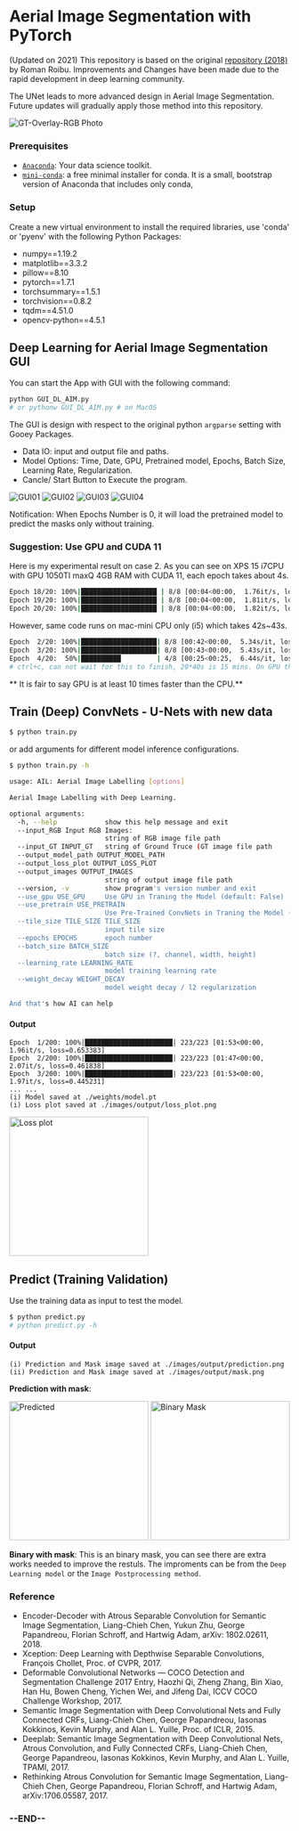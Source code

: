 # Aerial Image Segmentation with PyTorch

(Updated on 2021)
This repository is based on the original [repository (2018)](https://github.com/romanroibu/aerial-image-segmentation) by Roman Roibu. Improvements and Changes have been made due to the rapid development in deep learning community.

The UNet leads to more advanced design in Aerial Image Segmentation. Future updates will gradually apply those method into this repository.

<img src="./asset/feature_image.png" alt ="GT-Overlay-RGB Photo"  height="" />

### Prerequisites

- [`Anaconda`](https://www.anaconda.com/products/individual): Your data science toolkit.
- [`mini-conda`](https://docs.conda.io/en/latest/miniconda.html): a free minimal installer for conda. It is a small, bootstrap version of Anaconda that includes only conda,

### Setup

Create a new virtual environment to install the required libraries, use 'conda' or 'pyenv'
with the following Python Packages:

- numpy==1.19.2
- matplotlib==3.3.2
- pillow==8.10
- pytorch==1.7.1
- torchsummary==1.5.1
- torchvision==0.8.2
- tqdm==4.51.0
- opencv-python==4.5.1

## Deep Learning for Aerial Image Segmentation GUI

You can start the App with GUI with the following command:

```python
python GUI_DL_AIM.py
# or pythonw GUI_DL_AIM.py # on MacOS
```

The GUI is design with respect to the original python `argparse` setting with Gooey Packages.

- Data IO: input and output file and paths.
- Model Options: Time, Date, GPU, Pretrained model, Epochs, Batch Size, Learning Rate, Regularization.
- Cancle/ Start Button to Execute the program.

<img src="./asset/GUI_01.png" alt ="GUI01"  height="" />
<img src="./asset/GUI_02.png" alt ="GUI02"  height="" />
<img src="./asset/GUI_03.png" alt ="GUI03"  height="" />
<img src="./asset/GUI_04.png" alt ="GUI04"  height="" />

Notification: When Epochs Number is 0, it will load the pretrained model to predict the masks only without training.

### Suggestion: Use GPU and CUDA 11

Here is my experimental result on case 2. As you can see on XPS 15 i7CPU with GPU 1050TI maxQ 4GB RAM with CUDA 11, each epoch takes about 4s.

```bash
Epoch 18/20: 100%|███████████████████ | 8/8 [00:04<00:00,  1.76it/s, loss=0.274017]
Epoch 19/20: 100%|███████████████████ | 8/8 [00:04<00:00,  1.81it/s, loss=0.272246]
Epoch 20/20: 100%|███████████████████ | 8/8 [00:04<00:00,  1.82it/s, loss=0.273455]

```

However, same code runs on mac-mini CPU only (i5) which takes 42s~43s.

```bash
Epoch  2/20: 100%|███████████████████| 8/8 [00:42<00:00,  5.34s/it, loss=0.349085]
Epoch  3/20: 100%|███████████████████| 8/8 [00:43<00:00,  5.43s/it, loss=0.345961]
Epoch  4/20:  50%|██████████         | 4/8 [00:25<00:25,  6.44s/it, loss=0.342271]
# ctrl+c, can not wait for this to finish, 20*40s is 15 mins. On GPU this only cost 80s (1.33 mins)
```

** It is fair to say GPU is at least 10 times faster than the CPU.**

## Train (Deep) ConvNets - U-Nets with new data

```bash
$ python train.py
```

or add arguments for different model inference configurations.

```bash
$ python train.py -h

usage: AIL: Aerial Image Labelling [options]

Aerial Image Labelling with Deep Learning.

optional arguments:
  -h, --help            show this help message and exit
  --input_RGB Input RGB Images:
                        string of RGB image file path
  --input_GT INPUT_GT   string of Ground Truce (GT image file path
  --output_model_path OUTPUT_MODEL_PATH
  --output_loss_plot OUTPUT_LOSS_PLOT
  --output_images OUTPUT_IMAGES
                        string of output image file path
  --version, -v         show program's version number and exit
  --use_gpu USE_GPU     Use GPU in Traning the Model (default: False)
  --use_pretrain USE_PRETRAIN
                        Use Pre-Trained ConvNets in Traning the Model (default: True)
  --tile_size TILE_SIZE TILE_SIZE
                        input tile size
  --epochs EPOCHS       epoch number
  --batch_size BATCH_SIZE
                        batch size (?, channel, width, height)
  --learning_rate LEARNING_RATE
                        model training learning rate
  --weight_decay WEIGHT_DECAY
                        model weight decay / l2 regularization

And that's how AI can help
```

#### Output

```
Epoch  1/200: 100%|██████████████████████| 223/223 [01:53<00:00,  1.96it/s, loss=0.653383]
Epoch  2/200: 100%|██████████████████████| 223/223 [01:47<00:00,  2.07it/s, loss=0.461838]
Epoch  3/200: 100%|██████████████████████| 223/223 [01:53<00:00,  1.97it/s, loss=0.445231]
... ...
(i) Model saved at ./weights/model.pt
(i) Loss plot saved at ./images/output/loss_plot.png
```

<img src="./output/case_3/400%20epochs/loss_plot.png " alt="Loss plot" height=250/>

## Predict (Training Validation)

Use the training data as input to test the model.

```bash
$ python predict.py
# python predict.py -h
```

#### Output

```
(i) Prediction and Mask image saved at ./images/output/prediction.png
(ii) Prediction and Mask image saved at ./images/output/mask.png
```

**Prediction with mask**:

<img src="./output/case_3/400%20epochs/prediction.png " alt="Predicted" height=250/>
<img src="./output/case_3/400%20epochs/mask.png " alt="Binary Mask" height=250/>

**Binary with mask**:
This is an binary mask, you can see there are extra works needed to improve the restuls. The improments can be from the `Deep Learning model` or the `Image Postprocessing method`.

### Reference

- Encoder-Decoder with Atrous Separable Convolution for Semantic Image Segmentation, Liang-Chieh Chen, Yukun Zhu, George Papandreou, Florian Schroff, and Hartwig Adam, arXiv: 1802.02611, 2018.
- Xception: Deep Learning with Depthwise Separable Convolutions, François Chollet, Proc. of CVPR, 2017.
- Deformable Convolutional Networks — COCO Detection and Segmentation Challenge 2017 Entry, Haozhi Qi, Zheng Zhang, Bin Xiao, Han Hu, Bowen Cheng, Yichen Wei, and Jifeng Dai, ICCV COCO Challenge Workshop, 2017.
- Semantic Image Segmentation with Deep Convolutional Nets and Fully Connected CRFs, Liang-Chieh Chen, George Papandreou, Iasonas Kokkinos, Kevin Murphy, and Alan L. Yuille, Proc. of ICLR, 2015.
- Deeplab: Semantic Image Segmentation with Deep Convolutional Nets, Atrous Convolution, and Fully Connected CRFs, Liang-Chieh Chen, George Papandreou, Iasonas Kokkinos, Kevin Murphy, and Alan L. Yuille, TPAMI, 2017.
- Rethinking Atrous Convolution for Semantic Image Segmentation, Liang-Chieh Chen, George Papandreou, Florian Schroff, and Hartwig Adam, arXiv:1706.05587, 2017.

### --END--
